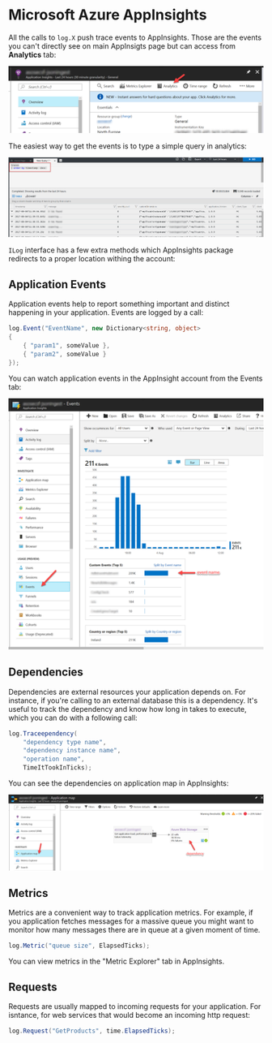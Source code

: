 # Microsoft Azure AppInsights

All the calls to `log.X` push trace events to AppInsights. Those are the events you can't directly see on main AppInsigts page but can access from **Analytics** tab:

![Azure Appinsights Analytics Button](azure-appinsights-analytics-button.png)

The easiest way to get the events is to type a simple query in analytics:

![Azure Appinsights Analytics Query](azure-appinsights-analytics-query.png)

`ILog` interface has a few extra methods which AppInsights package redirects to a proper location withing the account:

## Application Events

Application events help to report something important and distinct happening in your application. Events are logged by a call:

```csharp
log.Event("EventName", new Dictionary<string, object>
{
	{ "param1", someValue },
	{ "param2", someValue }
});
```

You can watch application events in the AppInsight account from the Events tab:

![Azure Appinsights Analytics Events](azure-appinsights-analytics-events.png)


## Dependencies

Dependencies are external resources your application depends on. For instance, if you're calling to an external database this is a dependency. It's useful to track the dependency and know how long in takes to execute, which you can do with a following call:

```csharp
log.Traceependency(
	"dependency type name",
	"dependency instance name",
	"operation name",
	TimeItTookInTicks);
```

You can see the dependencies on application map in AppInsights:

![Azure Appinsights Analytics Dependency](azure-appinsights-analytics-dependency.png)

## Metrics

Metrics are a convenient way to track application metrics. For example, if you application fetches messages for a massive queue you might want to monitor how many messages there are in queue at a given moment of time.

```csharp
log.Metric("queue size", ElapsedTicks);
```

You can view metrics in the "Metric Explorer" tab in AppInsights.

## Requests

Requests are usually mapped to incoming requests for your application. For isntance, for web services that would become an incoming http request:

```csharp
log.Request("GetProducts", time.ElapsedTicks);
```
